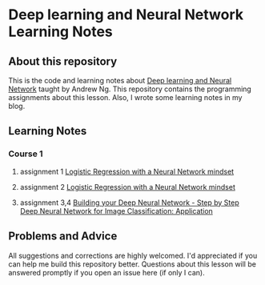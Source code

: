 # Deep learning and Neural Network Learning Notes  

## About this repository  

This is the code and learning notes about <a href="https://mooc.study.163.com/course/2001281002#/info">Deep learning and Neural Network</a> taught by Andrew Ng. This repository contains the programming assignments about this lesson. Also, I wrote some learning notes in my blog.   

## Learning Notes  

### Course 1  

1. assignment 1 <a href="https://lovesnowbest.site/2018/02/05/Neural-Network-and-Deep-Learning-Assignment-1/">Logistic Regression with a Neural Network mindset</a> 

2. assignment 2 <a href="https://lovesnowbest.site/2018/02/06/Deep-Learning-and-Neural-Network-Assignment-2/">Logistic Regression with a Neural Network mindset</a>  

3. assignment 3,4 <a href="https://lovesnowbest.site/2018/02/06/Deep-Learning-and-Neural-Network-Assignment-3-4/">Building your Deep Neural Network - Step by Step<br>Deep Neural Network for Image Classification: Application</a>

## Problems and Advice  

All suggestions and corrections are highly welcomed. I'd appreciated if you can help me build this repository better. Questions about this lesson will be answered promptly if you open an issue here (if only I can).  
